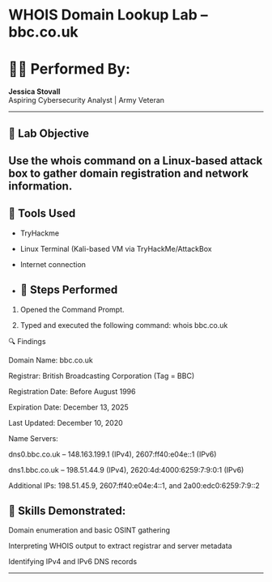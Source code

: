 
 # WHOIS Domain Lookup Lab – bbc.co.uk
# 🧍🏽 Performed By:
**Jessica Stovall**  
Aspiring Cybersecurity Analyst | Army Veteran 

---

## 📌 Lab Objective
Use the whois command on a Linux-based attack box to gather domain registration and network information.
---

## 🧰 Tools Used
- TryHackme
- Linux Terminal (Kali-based VM via TryHackMe/AttackBox
- Internet connection

- ## 🧪 Steps Performed
1. Opened the Command Prompt.

2. Typed and executed the following command: whois bbc.co.uk
 

🔍 Findings

Domain Name: bbc.co.uk

Registrar: British Broadcasting Corporation (Tag = BBC)

Registration Date: Before August 1996

Expiration Date: December 13, 2025

Last Updated: December 10, 2020

Name Servers:

dns0.bbc.co.uk – 148.163.199.1 (IPv4), 2607:ff40:e04e::1 (IPv6)

dns1.bbc.co.uk – 198.51.44.9 (IPv4), 2620:4d:4000:6259:7:9:0:1 (IPv6)

Additional IPs: 198.51.45.9, 2607:ff40:e04e:4::1, and 2a00:edc0:6259:7:9::2


## 🧠 Skills Demonstrated:

Domain enumeration and basic OSINT gathering

Interpreting WHOIS output to extract registrar and server metadata

Identifying IPv4 and IPv6 DNS records


---
